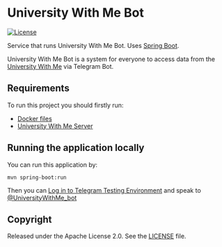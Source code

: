 # University With Me Bot

[![License](http://img.shields.io/:license-apache-blue.svg)](https://github.com/Misha999777/U-With-Me-Bot/blob/master/LICENSE)

Service that runs University With Me Bot. Uses [Spring Boot](http://projects.spring.io/spring-boot/).

University With Me Bot is a system for everyone to access data from the [University With Me](https://uwithme.education) via Telegram Bot.

## Requirements

To run this project you should firstly run:

- [Docker files](https://github.com/HappyMary16/uwithme-docker-files)
- [University With Me Server](https://github.com/HappyMary16/uwithme-server)

## Running the application locally

You can run this application by:
```shell
mvn spring-boot:run
```

Then you can [Log in to Telegram Testing Environment](https://core.telegram.org/bots/webapps#testing-web-apps)
and speak to [@UniversityWithMe_bot](https://t.me/UniversityWithMe_bot)

## Copyright

Released under the Apache License 2.0. See the [LICENSE](https://github.com/Misha999777/U-With-Me-Bot/blob/master/LICENSE) file.
